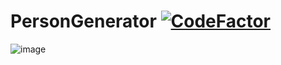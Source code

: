 # PersonGenerator [![CodeFactor](https://www.codefactor.io/repository/github/dmitrygaydabura/persongenerator/badge)](https://www.codefactor.io/repository/github/dmitrygaydabura/persongenerator)  
![image](https://user-images.githubusercontent.com/103960072/170792010-836b2929-3809-4856-a374-2f385d160f62.png)

